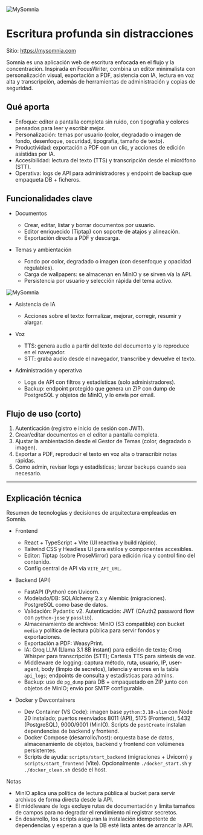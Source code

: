 ![MySomnia](/projects/my-somnia.png)
# Escritura profunda sin distracciones

Sitio: https://mysomnia.com

Somnia es una aplicación web de escritura enfocada en el flujo y la concentración. Inspirada en FocusWriter, combina un editor minimalista con personalización visual, exportación a PDF, asistencia con IA, lectura en voz alta y transcripción, además de herramientas de administración y copias de seguridad.

## Qué aporta
- Enfoque: editor a pantalla completa sin ruido, con tipografía y colores pensados para leer y escribir mejor.
- Personalización: temas por usuario (color, degradado o imagen de fondo, desenfoque, oscuridad, tipografía, tamaño de texto).
- Productividad: exportación a PDF con un clic, y acciones de edición asistidas por IA.
- Accesibilidad: lectura del texto (TTS) y transcripción desde el micrófono (STT).
- Operativa: logs de API para administradores y endpoint de backup que empaqueta DB + ficheros.

## Funcionalidades clave
- Documentos
  - Crear, editar, listar y borrar documentos por usuario.
  - Editor enriquecido (Tiptap) con soporte de atajos y alineación.
  - Exportación directa a PDF y descarga.

- Temas y ambientación
  - Fondo por color, degradado o imagen (con desenfoque y opacidad regulables).
  - Carga de wallpapers: se almacenan en MinIO y se sirven vía la API.
  - Persistencia por usuario y selección rápida del tema activo.

![MySomnia](/projects/somnia-themes.png)


- Asistencia de IA
  - Acciones sobre el texto: formalizar, mejorar, corregir, resumir y alargar.

- Voz
  - TTS: genera audio a partir del texto del documento y lo reproduce en el navegador.
  - STT: graba audio desde el navegador, transcribe y devuelve el texto.

- Administración y operativa
  - Logs de API con filtros y estadísticas (solo administradores).
  - Backup: endpoint protegido que genera un ZIP con dump de PostgreSQL y objetos de MinIO, y lo envía por email.

## Flujo de uso (corto)
1. Autenticación (registro e inicio de sesión con JWT).
2. Crear/editar documentos en el editor a pantalla completa.
3. Ajustar la ambientación desde el Gestor de Temas (color, degradado o imagen).
4. Exportar a PDF, reproducir el texto en voz alta o transcribir notas rápidas.
5. Como admin, revisar logs y estadísticas; lanzar backups cuando sea necesario.

---

## Explicación técnica

Resumen de tecnologías y decisiones de arquitectura empleadas en Somnia.

- Frontend
  - React + TypeScript + Vite (UI reactiva y build rápido).
  - Tailwind CSS y Headless UI para estilos y componentes accesibles.
  - Editor: Tiptap (sobre ProseMirror) para edición rica y control fino del contenido.
  - Config central de API vía `VITE_API_URL`.

- Backend (API)
  - FastAPI (Python) con Uvicorn.
  - Modelado/DB: SQLAlchemy 2.x y Alembic (migraciones). PostgreSQL como base de datos.
  - Validación: Pydantic v2. Autenticación: JWT (OAuth2 password flow con `python-jose` y `passlib`).
  - Almacenamiento de archivos: MinIO (S3 compatible) con bucket `media` y política de lectura pública para servir fondos y exportaciones.
  - Exportación a PDF: WeasyPrint.
  - IA: Groq LLM (Llama 3.1 8B instant) para edición de texto; Groq Whisper para transcripción (STT); Cartesia TTS para síntesis de voz.
  - Middleware de logging: captura método, ruta, usuario, IP, user-agent, body (limpio de secretos), latencia y errores en la tabla `api_logs`; endpoints de consulta y estadísticas para admins.
  - Backup: uso de `pg_dump` para DB + empaquetado en ZIP junto con objetos de MinIO; envío por SMTP configurable.

- Docker y Devcontainers
  - Dev Container (VS Code): imagen base `python:3.10-slim` con Node 20 instalado; puertos reenviados 8011 (API), 5175 (Frontend), 5432 (PostgreSQL), 9000/9001 (MinIO). Scripts de `postCreate` instalan dependencias de backend y frontend.
  - Docker Compose (desarrollo/host): orquesta base de datos, almacenamiento de objetos, backend y frontend con volúmenes persistentes.
  - Scripts de ayuda: `scripts/start_backend` (migraciones + Uvicorn) y `scripts/start_frontend` (Vite). Opcionalmente `./docker_start.sh` y `./docker_clean.sh` desde el host.


Notas
- MinIO aplica una política de lectura pública al bucket para servir archivos de forma directa desde la API.
- El middleware de logs excluye rutas de documentación y limita tamaños de campos para no degradar el rendimiento ni registrar secretos.
- En desarrollo, los scripts aseguran la instalación idempotente de dependencias y esperan a que la DB esté lista antes de arrancar la API.

